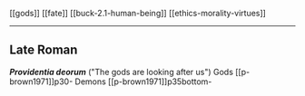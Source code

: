 [[gods]]
[[fate]]
[[buck-2.1-human-being]]
[[ethics-morality-virtues]]

---

## Late Roman
***Providentia deorum*** ("The gods are looking after us")
Gods [[p-brown1971]]p30-
Demons [[p-brown1971]]p35bottom-